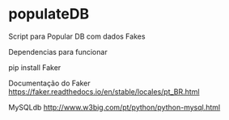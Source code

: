 # populateDB
Script para Popular DB com dados Fakes

Dependencias para funcionar

pip install Faker

Documentação do Faker
https://faker.readthedocs.io/en/stable/locales/pt_BR.html

MySQLdb
http://www.w3big.com/pt/python/python-mysql.html
